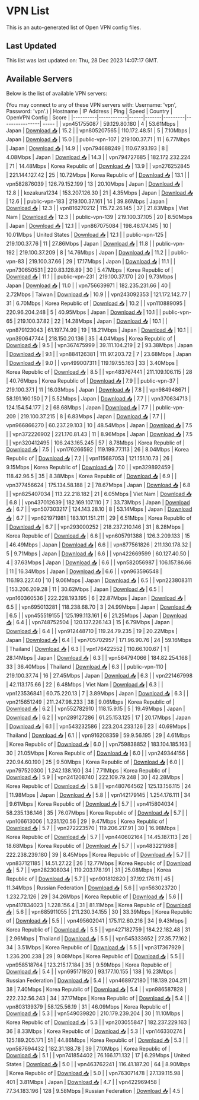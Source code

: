 # VPN List

This is an auto-generated list of Open VPN config files.

## Last Updated

This list was last updated on: Thu, 28 Dec 2023 14:07:17 GMT.

## Available Servers

Below is the list of available VPN servers:

(You may connect to any of these VPN servers with: Username: 'vpn', Password: 'vpn'.)
| Hostname | IP Address | Ping | Speed | Country | OpenVPN Config | Score |
|----------|------------|------|-------|---------|----------------| ----- |
| vpn451755087 | 59.129.80.180 | 4 | 53.61Mbps | Japan | [Download 📥](./configs/server_0_JP.ovpn) | 15.2 |
| vpn805207565 | 110.172.48.51 | 5 | 7.10Mbps | Japan | [Download 📥](./configs/server_1_JP.ovpn) | 15.0 |
| public-vpn-107 | 219.100.37.71 | 11 | 6.77Mbps | Japan | [Download 📥](./configs/server_2_JP.ovpn) | 14.9 |
| vpn794688249 | 110.67.93.193 | 8 | 4.08Mbps | Japan | [Download 📥](./configs/server_3_JP.ovpn) | 14.3 |
| vpn794727685 | 182.172.232.224 | 71 | 14.48Mbps | Korea Republic of | [Download 📥](./configs/server_4_KR.ovpn) | 13.9 |
| vpn276252845 | 221.144.127.42 | 25 | 10.72Mbps | Korea Republic of | [Download 📥](./configs/server_5_KR.ovpn) | 13.1 |
| vpn582876039 | 126.79.152.199 | 13 | 20.10Mbps | Japan | [Download 📥](./configs/server_6_JP.ovpn) | 12.8 |
| kozakura1234 | 153.207.126.30 | 21 | 4.35Mbps | Japan | [Download 📥](./configs/server_7_JP.ovpn) | 12.6 |
| public-vpn-183 | 219.100.37.161 | 14 | 39.86Mbps | Japan | [Download 📥](./configs/server_8_JP.ovpn) | 12.3 |
| vpn816270212 | 115.72.26.145 | 37 | 21.83Mbps | Viet Nam | [Download 📥](./configs/server_9_VN.ovpn) | 12.3 |
| public-vpn-139 | 219.100.37.105 | 20 | 8.50Mbps | Japan | [Download 📥](./configs/server_10_JP.ovpn) | 12.1 |
| vpn867075084 | 198.46.174.145 | 10 | 10.01Mbps | United States | [Download 📥](./configs/server_11_US.ovpn) | 12.1 |
| public-vpn-125 | 219.100.37.76 | 11 | 27.86Mbps | Japan | [Download 📥](./configs/server_12_JP.ovpn) | 11.8 |
| public-vpn-192 | 219.100.37.209 | 8 | 14.76Mbps | Japan | [Download 📥](./configs/server_13_JP.ovpn) | 11.2 |
| public-vpn-83 | 219.100.37.66 | 29 | 17.17Mbps | Japan | [Download 📥](./configs/server_14_JP.ovpn) | 11.1 |
| vpn730650531 | 220.83.128.89 | 30 | 5.47Mbps | Korea Republic of | [Download 📥](./configs/server_15_KR.ovpn) | 11.1 |
| public-vpn-231 | 219.100.37.170 | 20 | 9.73Mbps | Japan | [Download 📥](./configs/server_16_JP.ovpn) | 11.0 |
| vpn756639971 | 182.235.231.66 | 40 | 2.72Mbps | Taiwan | [Download 📥](./configs/server_17_TW.ovpn) | 10.9 |
| vpn243092353 | 121.172.142.77 | 31 | 6.70Mbps | Korea Republic of | [Download 📥](./configs/server_18_KR.ovpn) | 10.2 |
| vpn110889095 | 220.96.204.248 | 5 | 40.95Mbps | Japan | [Download 📥](./configs/server_19_JP.ovpn) | 10.1 |
| public-vpn-65 | 219.100.37.82 | 22 | 14.28Mbps | Japan | [Download 📥](./configs/server_20_JP.ovpn) | 10.1 |
| vpn879123043 | 61.197.74.99 | 19 | 18.21Mbps | Japan | [Download 📥](./configs/server_21_JP.ovpn) | 10.1 |
| vpn390647744 | 218.150.20.136 | 35 | 4.04Mbps | Korea Republic of | [Download 📥](./configs/server_22_KR.ovpn) | 9.5 |
| vpn367475999 | 39.111.104.219 | 2 | 93.38Mbps | Japan | [Download 📥](./configs/server_23_JP.ovpn) | 9.1 |
| vpn884126381 | 111.97.203.72 | 7 | 23.68Mbps | Japan | [Download 📥](./configs/server_24_JP.ovpn) | 9.0 |
| vpn499007311 | 119.197.55.163 | 33 | 3.40Mbps | Korea Republic of | [Download 📥](./configs/server_25_KR.ovpn) | 8.5 |
| vpn483767441 | 211.109.106.115 | 28 | 40.76Mbps | Korea Republic of | [Download 📥](./configs/server_26_KR.ovpn) | 7.9 |
| public-vpn-37 | 219.100.37.1 | 11 | 16.03Mbps | Japan | [Download 📥](./configs/server_27_JP.ovpn) | 7.8 |
| vpn984948671 | 58.191.160.150 | 7 | 5.52Mbps | Japan | [Download 📥](./configs/server_28_JP.ovpn) | 7.7 |
| vpn370634713 | 124.154.54.177 | 2 | 68.68Mbps | Japan | [Download 📥](./configs/server_29_JP.ovpn) | 7.7 |
| public-vpn-209 | 219.100.37.215 | 8 | 6.83Mbps | Japan | [Download 📥](./configs/server_30_JP.ovpn) | 7.7 |
| vpn966866270 | 60.237.29.103 | 10 | 48.54Mbps | Japan | [Download 📥](./configs/server_31_JP.ovpn) | 7.5 |
| vpn372226902 | 221.170.81.43 | 11 | 8.96Mbps | Japan | [Download 📥](./configs/server_32_JP.ovpn) | 7.5 |
| vpn320412495 | 106.243.165.245 | 57 | 8.78Mbps | Korea Republic of | [Download 📥](./configs/server_33_KR.ovpn) | 7.5 |
| vpn176266592 | 119.199.77.113 | 26 | 8.04Mbps | Korea Republic of | [Download 📥](./configs/server_34_KR.ovpn) | 7.2 |
| vpn115687053 | 121.151.10.73 | 26 | 9.15Mbps | Korea Republic of | [Download 📥](./configs/server_35_KR.ovpn) | 7.0 |
| vpn329892459 | 118.42.96.5 | 35 | 8.38Mbps | Korea Republic of | [Download 📥](./configs/server_36_KR.ovpn) | 6.9 |
| vpn377456624 | 175.134.58.188 | 2 | 78.67Mbps | Japan | [Download 📥](./configs/server_37_JP.ovpn) | 6.8 |
| vpn825407034 | 113.22.218.182 | 21 | 6.05Mbps | Viet Nam | [Download 📥](./configs/server_38_VN.ovpn) | 6.8 |
| vpn437012639 | 182.169.107.110 | 7 | 33.73Mbps | Japan | [Download 📥](./configs/server_39_JP.ovpn) | 6.7 |
| vpn507303217 | 124.143.28.10 | 8 | 53.14Mbps | Japan | [Download 📥](./configs/server_40_JP.ovpn) | 6.7 |
| vpn621971981 | 183.101.151.211 | 29 | 6.51Mbps | Korea Republic of | [Download 📥](./configs/server_41_KR.ovpn) | 6.7 |
| vpn293000252 | 218.237.210.146 | 31 | 8.28Mbps | Korea Republic of | [Download 📥](./configs/server_42_KR.ovpn) | 6.6 |
| vpn605791388 | 126.3.209.133 | 15 | 46.49Mbps | Japan | [Download 📥](./configs/server_43_JP.ovpn) | 6.6 |
| vpn877561826 | 211.130.178.32 | 5 | 9.71Mbps | Japan | [Download 📥](./configs/server_44_JP.ovpn) | 6.6 |
| vpn422669599 | 60.127.40.50 | 4 | 37.63Mbps | Japan | [Download 📥](./configs/server_45_JP.ovpn) | 6.6 |
| vpn582056987 | 106.157.86.66 | 11 | 16.34Mbps | Japan | [Download 📥](./configs/server_46_JP.ovpn) | 6.6 |
| vpn963596548 | 116.193.227.40 | 10 | 9.06Mbps | Japan | [Download 📥](./configs/server_47_JP.ovpn) | 6.5 |
| vpn223808311 | 153.206.209.28 | 11 | 30.62Mbps | Japan | [Download 📥](./configs/server_48_JP.ovpn) | 6.5 |
| vpn160360536 | 222.228.193.195 | 6 | 22.87Mbps | Japan | [Download 📥](./configs/server_49_JP.ovpn) | 6.5 |
| vpn695013281 | 118.238.68.70 | 3 | 24.99Mbps | Japan | [Download 📥](./configs/server_50_JP.ovpn) | 6.5 |
| vpn455519155 | 125.199.113.161 | 6 | 21.25Mbps | Japan | [Download 📥](./configs/server_51_JP.ovpn) | 6.4 |
| vpn748752504 | 120.137.226.143 | 15 | 6.79Mbps | Japan | [Download 📥](./configs/server_52_JP.ovpn) | 6.4 |
| vpn912448710 | 119.24.79.235 | 19 | 20.22Mbps | Japan | [Download 📥](./configs/server_53_JP.ovpn) | 6.4 |
| vpn705702957 | 171.96.90.76 | 24 | 59.16Mbps | Thailand | [Download 📥](./configs/server_54_TH.ovpn) | 6.3 |
| vpn176422552 | 110.66.100.67 | 1 | 28.14Mbps | Japan | [Download 📥](./configs/server_55_JP.ovpn) | 6.3 |
| vpn564794066 | 184.82.254.168 | 33 | 36.40Mbps | Thailand | [Download 📥](./configs/server_56_TH.ovpn) | 6.3 |
| public-vpn-110 | 219.100.37.74 | 16 | 27.45Mbps | Japan | [Download 📥](./configs/server_57_JP.ovpn) | 6.3 |
| vpn221467998 | 42.113.175.66 | 22 | 6.48Mbps | Viet Nam | [Download 📥](./configs/server_58_VN.ovpn) | 6.3 |
| vpn123536841 | 60.75.220.13 | 7 | 3.89Mbps | Japan | [Download 📥](./configs/server_59_JP.ovpn) | 6.3 |
| vpn215651249 | 211.247.98.233 | 38 | 9.06Mbps | Korea Republic of | [Download 📥](./configs/server_60_KR.ovpn) | 6.2 |
| vpn552782910 | 118.15.9.15 | 5 | 19.49Mbps | Japan | [Download 📥](./configs/server_61_JP.ovpn) | 6.2 |
| vpn289127286 | 61.25.153.125 | 17 | 20.17Mbps | Japan | [Download 📥](./configs/server_62_JP.ovpn) | 6.1 |
| vpn543232586 | 223.204.233.126 | 23 | 40.69Mbps | Thailand | [Download 📥](./configs/server_63_TH.ovpn) | 6.1 |
| vpn916208359 | 59.9.56.195 | 29 | 4.61Mbps | Korea Republic of | [Download 📥](./configs/server_64_KR.ovpn) | 6.0 |
| vpn759838852 | 183.104.185.163 | 30 | 21.05Mbps | Korea Republic of | [Download 📥](./configs/server_65_KR.ovpn) | 6.0 |
| vpn249344156 | 220.94.60.190 | 25 | 9.50Mbps | Korea Republic of | [Download 📥](./configs/server_66_KR.ovpn) | 6.0 |
| vpn797520300 | 1.242.138.160 | 34 | 7.71Mbps | Korea Republic of | [Download 📥](./configs/server_67_KR.ovpn) | 5.9 |
| vpn241208740 | 222.109.79.248 | 30 | 42.28Mbps | Korea Republic of | [Download 📥](./configs/server_68_KR.ovpn) | 5.8 |
| vpn480764562 | 125.13.156.115 | 24 | 11.98Mbps | Japan | [Download 📥](./configs/server_69_JP.ovpn) | 5.8 |
| vpn142179145 | 1.254.176.111 | 34 | 9.61Mbps | Korea Republic of | [Download 📥](./configs/server_70_KR.ovpn) | 5.7 |
| vpn415804034 | 58.235.136.146 | 35 | 76.07Mbps | Korea Republic of | [Download 📥](./configs/server_71_KR.ovpn) | 5.7 |
| vpn106613006 | 1.231.120.56 | 29 | 9.47Mbps | Korea Republic of | [Download 📥](./configs/server_72_KR.ovpn) | 5.7 |
| vpn272223570 | 119.206.217.91 | 30 | 16.98Mbps | Korea Republic of | [Download 📥](./configs/server_73_KR.ovpn) | 5.7 |
| vpn440602164 | 14.45.187.113 | 26 | 18.68Mbps | Korea Republic of | [Download 📥](./configs/server_74_KR.ovpn) | 5.7 |
| vpn483221988 | 222.238.239.180 | 39 | 8.45Mbps | Korea Republic of | [Download 📥](./configs/server_75_KR.ovpn) | 5.7 |
| vpn837121185 | 14.51.27.22 | 26 | 12.77Mbps | Korea Republic of | [Download 📥](./configs/server_76_KR.ovpn) | 5.7 |
| vpn282308034 | 119.203.178.191 | 31 | 25.08Mbps | Korea Republic of | [Download 📥](./configs/server_77_KR.ovpn) | 5.7 |
| vpn901812820 | 37.192.176.11 | 45 | 11.34Mbps | Russian Federation | [Download 📥](./configs/server_78_RU.ovpn) | 5.6 |
| vpn563023720 | 1.232.72.126 | 29 | 34.26Mbps | Korea Republic of | [Download 📥](./configs/server_79_KR.ovpn) | 5.6 |
| vpn417834023 | 1.228.156.4 | 31 | 81.11Mbps | Korea Republic of | [Download 📥](./configs/server_80_KR.ovpn) | 5.6 |
| vpn685911055 | 211.230.34.155 | 30 | 33.39Mbps | Korea Republic of | [Download 📥](./configs/server_81_KR.ovpn) | 5.5 |
| vpn495602041 | 175.112.60.216 | 34 | 9.43Mbps | Korea Republic of | [Download 📥](./configs/server_82_KR.ovpn) | 5.5 |
| vpn427182759 | 184.22.182.48 | 31 | 2.96Mbps | Thailand | [Download 📥](./configs/server_83_TH.ovpn) | 5.5 |
| vpn545333652 | 27.35.77.162 | 34 | 3.51Mbps | Korea Republic of | [Download 📥](./configs/server_84_KR.ovpn) | 5.5 |
| vpn317367929 | 1.236.200.238 | 29 | 9.08Mbps | Korea Republic of | [Download 📥](./configs/server_85_KR.ovpn) | 5.5 |
| vpn958518764 | 123.215.17.184 | 35 | 9.59Mbps | Korea Republic of | [Download 📥](./configs/server_86_KR.ovpn) | 5.4 |
| vpn695171920 | 93.177.10.155 | 138 | 16.23Mbps | Russian Federation | [Download 📥](./configs/server_87_RU.ovpn) | 5.4 |
| vpn468972180 | 118.139.204.211 | 38 | 7.40Mbps | Korea Republic of | [Download 📥](./configs/server_88_KR.ovpn) | 5.4 |
| vpn986587828 | 222.232.56.243 | 34 | 37.17Mbps | Korea Republic of | [Download 📥](./configs/server_89_KR.ovpn) | 5.4 |
| vpn803139379 | 58.125.56.19 | 31 | 46.09Mbps | Korea Republic of | [Download 📥](./configs/server_90_KR.ovpn) | 5.3 |
| vpn549039820 | 210.179.239.204 | 30 | 11.10Mbps | Korea Republic of | [Download 📥](./configs/server_91_KR.ovpn) | 5.3 |
| vpn203055847 | 182.237.229.163 | 36 | 8.33Mbps | Korea Republic of | [Download 📥](./configs/server_92_KR.ovpn) | 5.3 |
| vpn146330274 | 125.189.205.171 | 51 | 44.86Mbps | Korea Republic of | [Download 📥](./configs/server_93_KR.ovpn) | 5.3 |
| vpn587694432 | 182.31.188.78 | 39 | 7.10Mbps | Korea Republic of | [Download 📥](./configs/server_94_KR.ovpn) | 5.1 |
| vpn741854402 | 76.166.171.132 | 17 | 6.29Mbps | United States | [Download 📥](./configs/server_95_US.ovpn) | 5.0 |
| vpn463762241 | 116.41.187.20 | 64 | 8.90Mbps | Korea Republic of | [Download 📥](./configs/server_96_KR.ovpn) | 5.0 |
| vpn763071478 | 27.139.115.98 | 401 | 3.81Mbps | Japan | [Download 📥](./configs/server_97_JP.ovpn) | 4.7 |
| vpn422969458 | 77.34.183.196 | 128 | 9.58Mbps | Russian Federation | [Download 📥](./configs/server_98_RU.ovpn) | 4.5 |

